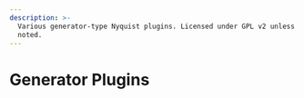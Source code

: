 ```yaml
---
description: >-
  Various generator-type Nyquist plugins. Licensed under GPL v2 unless otherwise
  noted.
---
```


# Generator Plugins



